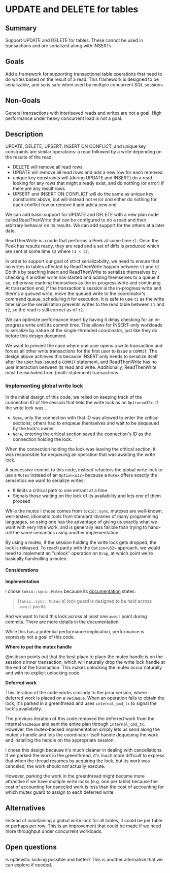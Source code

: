 # UPDATE and DELETE for tables

## Summary

Support UPDATE and DELETE for tables.
These cannot be used in transactions and are serialized along with INSERTs.

## Goals

Add a framework for supporting transactional table operations that need to do writes based on the result of a read.
This framework is designed to be serializable, and so is safe when used by multiple concurrent SQL sessions.

## Non-Goals

General transactions with interleaved reads and writes are not a goal.
High performance under heavy concurrent load is not a goal.

## Description

UPDATE, DELETE, UPSERT, INSERT ON CONFLICT, and unique key constraints are similar operations: a read followed by a write depending on the results of the read:
- DELETE will remove all read rows
- UPDATE will remove all read rows and add a new row for each removed
- unique key constraints will (during UPDATE and INSERT) do a read looking for any rows that might already exist, and do nothing (or error) if there are any result rows
- UPSERT and INSERT ON CONFLICT will do the same as unique key constraints above, but will instead not error and either do nothing for each conflict row or remove it and add a new one

We can add basic support for UPDATE and DELETE with a new plan node called ReadThenWrite that can be configured to do a read and then arbitrary behavior on its results.
We can add support for the others at a later date.

ReadThenWrite is a node that performs a Peek at some time `t1`.
Once the Peek has results ready, they are read and a set of diffs is produced which are sent at some time `t2` where `t1 < t2`.

In order to support our goal of strict serializability, we need to ensure that no writes to tables affected by ReadThenWrite happen between `t1` and `t2`.
Do this by teaching Insert and ReadThenWrite to serialize themselves by checking if another write has started and adding themselves to a queue if so, otherwise marking themselves as the in-progress write and continuing.
At transaction end, if the transaction's session is the in-progress write and there's a queued write, move the queued write to the coordinator's command queue, scheduling it for execution.
It is safe to use `t2` as the write time since the serialization prevents writes to the read table between `t1` and `t2`, so the read is still correct as of `t2`.

We can optimize performance Insert by having it delay checking for an in-progress write until its commit time.
This allows for INSERT-only workloads to serialize by nature of the single-threaded coordinator, just like they do before this design document.

We want to prevent the case where one user opens a write transaction and forces all other write transactions for the first user to issue a `COMMIT`.
The design above achieves this because INSERT only needs to serialize itself after the user has issued a `COMMIT` statement, and ReadThenWrite has no user interaction between its read and write.
Additionally, ReadThenWrite must be excluded from (multi-statement) transactions.

### Implementing global write lock

In the initial design of this code, we relied on keeping track of the connection ID of the session that held the write lock as an `Option<u32>`. If the write lock was...
- `Some`, only the connection with that ID was allowed to enter the critical sections; others had to enqueue themselves and wait to be dequeued by the lock's owner
- `None`, entering the critical section saved the connection's ID as the connection holding the lock.

When the connection holding the lock was leaving the critical section, it was responsible for dequeuing an operation that was awaiting the write lock.

A successive commit to this code, instead refactors the global write lock to use a `Mutex` instead of an `Option<u32>` because a `Mutex` offers exactly the semantics we want to serialize writes:
- It limits a critical path to one entrant at a time
- Signals those waiting on the lock of its availability and lets one of them proceed

While the mutex I chose comes from `tokio::sync`, mutexes are well-known, well-tested, idiomatic tools from standard libraries of many programming languages, so using one has the advantage of giving us exactly what we want with very little work, and is generally less fallible than trying to hand-roll the same semantics using another implementation.

By using a mutex, if the session holding the write lock gets dropped, the lock is released. To reach parity with the `Option<u32>` approach, we would need to implement an "unlock" operation on `Drop`, at which point we're basically handrolling a mutex.

#### Considerations

**Implementation**

I chose `tokio::sync::Mutex` because its [documentation](https://docs.rs/tokio/1.11.0/tokio/sync/struct.Mutex.html) states:

> [`tokio::sync::Mutex`'s] lock guard is designed to be held across `.await` points

And we want to hold this lock across at least one `await` point during commits. There are more details in the documentation.

While this has a potential performance implication, performance is expressly not a goal of this code.

**Where to put the mutex handle**

@mjibson points out that the best place to place the mutex handle is on the session's inner transaction, which will naturally drop the write lock handle at the end of the transaction. This makes unlocking the mutex occur naturally and with no explicit unlocking code.

**Deferred work**

This iteration of the code works similarly to the prior version, where deferred work is placed on a `VecDeque`. When an operation fails to obtain the lock, it's parked in a greenthread and uses `internal_cmd_tx` to signal the lock's availability.

The previous iteration of this code removed the deferred work from the internal `VecDeque` and sent the entire plan through `internal_cmd_tx`. However, the mutex-backed implementation simply lets us send along the mutex's handle and lets the coordinator itself handle dequeuing the work and installing the handle on the appropriate session.

I chose this design because it's much cleaner in dealing with cancellations. If we parked the work in the greenthread, it's much more difficult to express that when the thread resumes by acquiring the lock, but its work was canceled, the work should _not_ actually execute.

However, parking the work in the greenthread might become more attractive if we have multiple write locks (e.g. one per table) because the cost of accounting for canceled work is less than the cost of accounting for which mutex guard to assign to each deferred write.

## Alternatives

Instead of maintaining a global write lock for all tables, it could be per table or perhaps per row.
This is an improvement that could be made if we need more throughput under concurrent workloads.

## Open questions

Is optimistic locking possible and better?
This is another alternative that we can explore if needed.
